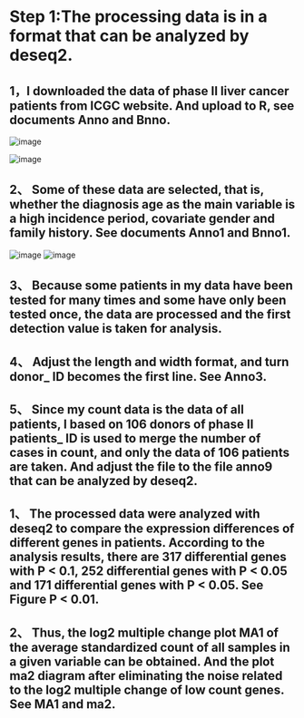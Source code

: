 # Step 1:The processing data is in a format that can be analyzed by deseq2.

## 1，I downloaded the data of phase II liver cancer patients from ICGC website. And upload to R, see documents Anno and Bnno.
![image](https://user-images.githubusercontent.com/89620829/144572867-0c16d01d-4b91-452d-b88d-32baceb815e0.png)

![image](https://user-images.githubusercontent.com/89620829/144572993-97fc9a23-97b6-47de-83d6-05f3d597aa3b.png)

## 2、 Some of these data are selected, that is, whether the diagnosis age as the main variable is a high incidence period, covariate gender and family history. See documents Anno1 and Bnno1.
![image](https://user-images.githubusercontent.com/89620829/144573423-41748317-a0aa-495b-9c45-1fdc27a59e86.png)
![image](https://user-images.githubusercontent.com/89620829/144573497-57622d21-709d-44b7-ac63-6ae66a6fac11.png)

## 3、 Because some patients in my data have been tested for many times and some have only been tested once, the data are processed and the first detection value is taken for analysis.

## 4、 Adjust the length and width format, and turn donor_ ID becomes the first line. See Anno3.


## 5、 Since my count data is the data of all patients, I based on 106 donors of phase II patients_ ID is used to merge the number of cases in count, and only the data of 106 patients are taken. And adjust the file to the file anno9 that can be analyzed by deseq2.

## 1、 The processed data were analyzed with deseq2 to compare the expression differences of different genes in patients. According to the analysis results, there are 317 differential genes with P < 0.1, 252 differential genes with P < 0.05 and 171 differential genes with P < 0.05. See Figure P < 0.01.

## 2、 Thus, the log2 multiple change plot MA1 of the average standardized count of all samples in a given variable can be obtained. And the plot ma2 diagram after eliminating the noise related to the log2 multiple change of low count genes. See MA1 and ma2.
